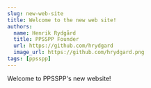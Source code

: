 ```yaml
---
slug: new-web-site
title: Welcome to the new web site!
authors:
  name: Henrik Rydgård
  title: PPSSPP Founder
  url: https://github.com/hrydgard
  image_url: https://github.com/hrydgard.png
tags: [ppsspp]
---
```


Welcome to PPSSPP's new website!
